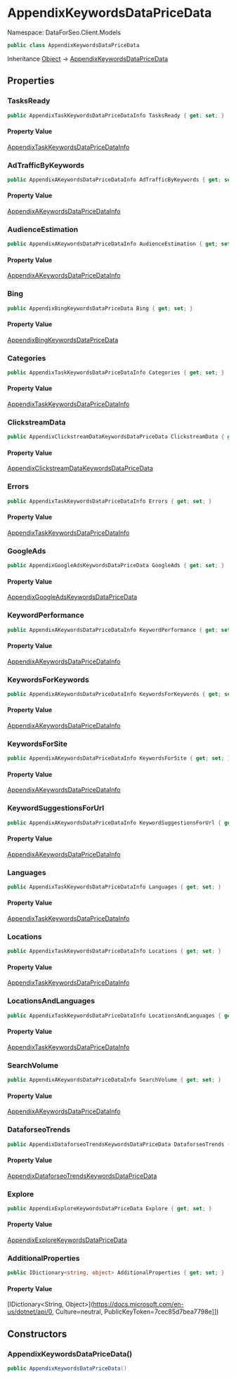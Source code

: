 # AppendixKeywordsDataPriceData

Namespace: DataForSeo.Client.Models

```csharp
public class AppendixKeywordsDataPriceData
```

Inheritance [Object](https://docs.microsoft.com/en-us/dotnet/api/Object) → [AppendixKeywordsDataPriceData](./AppendixKeywordsDataPriceData.md)

## Properties

### **TasksReady**

```csharp
public AppendixTaskKeywordsDataPriceDataInfo TasksReady { get; set; }
```

#### Property Value

[AppendixTaskKeywordsDataPriceDataInfo](./AppendixTaskKeywordsDataPriceDataInfo.md)<br>

### **AdTrafficByKeywords**

```csharp
public AppendixAKeywordsDataPriceDataInfo AdTrafficByKeywords { get; set; }
```

#### Property Value

[AppendixAKeywordsDataPriceDataInfo](./AppendixAKeywordsDataPriceDataInfo.md)<br>

### **AudienceEstimation**

```csharp
public AppendixAKeywordsDataPriceDataInfo AudienceEstimation { get; set; }
```

#### Property Value

[AppendixAKeywordsDataPriceDataInfo](./AppendixAKeywordsDataPriceDataInfo.md)<br>

### **Bing**

```csharp
public AppendixBingKeywordsDataPriceData Bing { get; set; }
```

#### Property Value

[AppendixBingKeywordsDataPriceData](./AppendixBingKeywordsDataPriceData.md)<br>

### **Categories**

```csharp
public AppendixTaskKeywordsDataPriceDataInfo Categories { get; set; }
```

#### Property Value

[AppendixTaskKeywordsDataPriceDataInfo](./AppendixTaskKeywordsDataPriceDataInfo.md)<br>

### **ClickstreamData**

```csharp
public AppendixClickstreamDataKeywordsDataPriceData ClickstreamData { get; set; }
```

#### Property Value

[AppendixClickstreamDataKeywordsDataPriceData](./AppendixClickstreamDataKeywordsDataPriceData.md)<br>

### **Errors**

```csharp
public AppendixTaskKeywordsDataPriceDataInfo Errors { get; set; }
```

#### Property Value

[AppendixTaskKeywordsDataPriceDataInfo](./AppendixTaskKeywordsDataPriceDataInfo.md)<br>

### **GoogleAds**

```csharp
public AppendixGoogleAdsKeywordsDataPriceData GoogleAds { get; set; }
```

#### Property Value

[AppendixGoogleAdsKeywordsDataPriceData](./AppendixGoogleAdsKeywordsDataPriceData.md)<br>

### **KeywordPerformance**

```csharp
public AppendixAKeywordsDataPriceDataInfo KeywordPerformance { get; set; }
```

#### Property Value

[AppendixAKeywordsDataPriceDataInfo](./AppendixAKeywordsDataPriceDataInfo.md)<br>

### **KeywordsForKeywords**

```csharp
public AppendixAKeywordsDataPriceDataInfo KeywordsForKeywords { get; set; }
```

#### Property Value

[AppendixAKeywordsDataPriceDataInfo](./AppendixAKeywordsDataPriceDataInfo.md)<br>

### **KeywordsForSite**

```csharp
public AppendixAKeywordsDataPriceDataInfo KeywordsForSite { get; set; }
```

#### Property Value

[AppendixAKeywordsDataPriceDataInfo](./AppendixAKeywordsDataPriceDataInfo.md)<br>

### **KeywordSuggestionsForUrl**

```csharp
public AppendixAKeywordsDataPriceDataInfo KeywordSuggestionsForUrl { get; set; }
```

#### Property Value

[AppendixAKeywordsDataPriceDataInfo](./AppendixAKeywordsDataPriceDataInfo.md)<br>

### **Languages**

```csharp
public AppendixTaskKeywordsDataPriceDataInfo Languages { get; set; }
```

#### Property Value

[AppendixTaskKeywordsDataPriceDataInfo](./AppendixTaskKeywordsDataPriceDataInfo.md)<br>

### **Locations**

```csharp
public AppendixTaskKeywordsDataPriceDataInfo Locations { get; set; }
```

#### Property Value

[AppendixTaskKeywordsDataPriceDataInfo](./AppendixTaskKeywordsDataPriceDataInfo.md)<br>

### **LocationsAndLanguages**

```csharp
public AppendixTaskKeywordsDataPriceDataInfo LocationsAndLanguages { get; set; }
```

#### Property Value

[AppendixTaskKeywordsDataPriceDataInfo](./AppendixTaskKeywordsDataPriceDataInfo.md)<br>

### **SearchVolume**

```csharp
public AppendixAKeywordsDataPriceDataInfo SearchVolume { get; set; }
```

#### Property Value

[AppendixAKeywordsDataPriceDataInfo](./AppendixAKeywordsDataPriceDataInfo.md)<br>

### **DataforseoTrends**

```csharp
public AppendixDataforseoTrendsKeywordsDataPriceData DataforseoTrends { get; set; }
```

#### Property Value

[AppendixDataforseoTrendsKeywordsDataPriceData](./AppendixDataforseoTrendsKeywordsDataPriceData.md)<br>

### **Explore**

```csharp
public AppendixExploreKeywordsDataPriceData Explore { get; set; }
```

#### Property Value

[AppendixExploreKeywordsDataPriceData](./AppendixExploreKeywordsDataPriceData.md)<br>

### **AdditionalProperties**

```csharp
public IDictionary<string, object> AdditionalProperties { get; set; }
```

#### Property Value

[IDictionary&lt;String, Object&gt;](https://docs.microsoft.com/en-us/dotnet/api/0, Culture=neutral, PublicKeyToken=7cec85d7bea7798e]])<br>

## Constructors

### **AppendixKeywordsDataPriceData()**

```csharp
public AppendixKeywordsDataPriceData()
```
